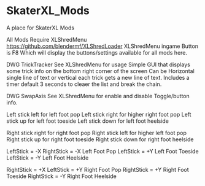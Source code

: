 # SkaterXL_Mods
A place for SkaterXL Mods

All Mods Require XLShredMenu https://github.com/blendermf/XLShredLoader
XLShredMenu ingame Button is F8
Which will display the buttons/settings available for all mods here.


DWG TrickTracker
See XLShredMenu for usage
Simple GUI that displays some trick info on the bottom right corner of the screen
Can be Horizontal single line of text or vertical each trick gets a new line of text.
Includes a timer default 3 seconds to cleaer the list and break the chain.


DWG SwapAxis
See XLShredMenu for enable and disable Toggle/button info.

Left stick left for left foot pop
Left stick right for higher right foot pop
Left stick up for left foot toeside
Left stick down for left foot heelside

Right stick right for right foot pop
Right stick left for higher left foot pop
Right stick up for right foot toeside
Right stick down for right foot heelside

LeftStick = -X RightStick = -X Left Foot Pop
LeftStick = +Y Left Foot Toeside
LeftStick = -Y Left Foot Heelside

RightStick = +X LeftStick = +Y Right Foot Pop
RightStick = +Y Right Foot Toeside
RightStick = -Y Right Foot Heelside

